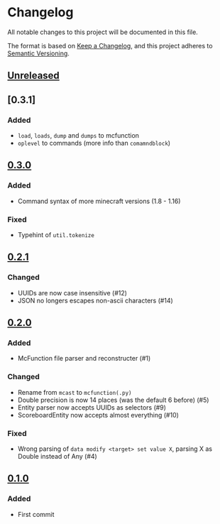# Changelog
All notable changes to this project will be documented in this file.

The format is based on [Keep a Changelog](https://keepachangelog.com/en/1.0.0/),
and this project adheres to [Semantic Versioning](https://semver.org/spec/v2.0.0.html).

## [Unreleased]



## [0.3.1]

### Added

- `load`, `loads`, `dump` and `dumps` to mcfunction
- `oplevel` to commands (more info than `comamndblock`)


## [0.3.0]

### Added

- Command syntax of more minecraft versions (1.8 - 1.16)

### Fixed

- Typehint of `util.tokenize`


## [0.2.1]

### Changed

- UUIDs are now case insensitive  (#12)
- JSON no longers escapes non-ascii characters  (#14)


## [0.2.0]

### Added

- McFunction file parser and reconstructer (#1)

### Changed

- Rename from `mcast` to `mcfunction(.py)`
- Double precision is now 14 places  (was the default 6 before)  (#5)
- Entity parser now accepts UUIDs as selectors  (#9)
- ScoreboardEntity now accepts almost everything  (#10)

### Fixed

- Wrong parsing of `data modify <target> set value X`, parsing X as Double instead of Any  (#4)


## [0.1.0]

### Added

- First commit


[Unreleased]: https://github.com/Le0Developer/mcfunction.py/compare/v0.3.1...HEAD
[0.3.0]: https://github.com/Le0Developer/mcfunction.py/compare/v0.3.0...v0.3.1
[0.3.0]: https://github.com/Le0Developer/mcfunction.py/compare/v0.2.1...v0.3.0
[0.2.1]: https://github.com/Le0Developer/mcfunction.py/compare/v0.2.0...v0.2.1
[0.2.0]: https://github.com/Le0Developer/mcfunction.py/compare/v0.1.0...v0.2.0
[0.1.0]: https://github.com/Le0Developer/mcfunction.py/releases/tag/v0.1.0
